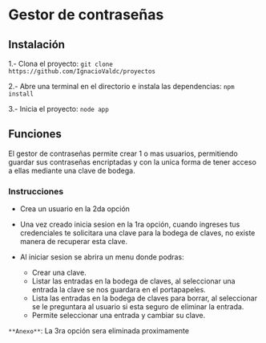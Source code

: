 # Gestor de contraseñas

## Instalación

1.- Clona el proyecto:
```git clone https://github.com/IgnacioValdc/proyectos```

2.- Abre una terminal en el directorio e instala las dependencias:
```npm install```

3.- Inicia el proyecto:
```node app```

## Funciones
El gestor de contraseñas permite crear 1 o mas usuarios, permitiendo guardar sus contraseñas encriptadas y con la unica forma de tener acceso a ellas mediante una clave de bodega.

### Instrucciones
* Crea un usuario en la 2da opción
* Una vez creado inicia sesion en la 1ra opción, cuando ingreses tus credenciales te solicitara una clave para la bodega de claves, no existe manera de recuperar esta clave.

* Al iniciar sesion se abrira un menu donde podras:
    * Crear una clave.
    * Listar las entradas en la bodega de claves, al seleccionar una entrada la clave se nos guardara en el portapapeles.
    * Lista las entradas en la bodega de claves para borrar, al seleccionar se le preguntara al usuario si esta seguro de eliminar la entrada.
    * Permite seleccionar una entrada y cambiar su clave.

`**Anexo**`: La 3ra opción sera eliminada proximamente

